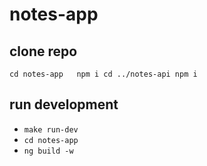 # notes-app

## clone repo
`cd notes-app  
npm i
cd ../notes-api
npm i`

## run development
* `make run-dev`
* `cd notes-app`
* `ng build -w`
